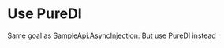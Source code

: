 # Use PureDI

Same goal as [SampleApi.AsyncInjection](../SampleApi.AsyncInjection/README.md). But use [PureDI](https://github.com/DevTeam/Pure.DI) instead